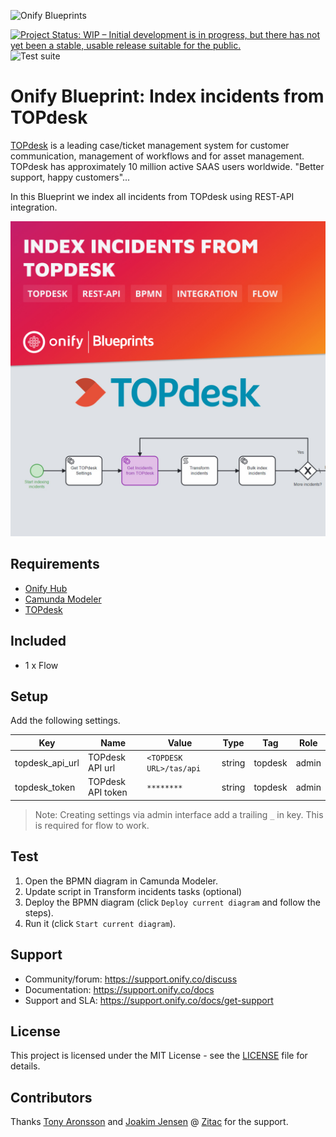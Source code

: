 ![Onify Blueprints](https://files.readme.io/8ba3f14-onify-blueprints-logo.png)

[![Project Status: WIP – Initial development is in progress, but there has not yet been a stable, usable release suitable for the public.](https://www.repostatus.org/badges/latest/wip.svg)](https://www.repostatus.org/#wip)
![Test suite](https://github.com/onify/blueprint-topdesk-index-incidents/workflows/Test%20suite/badge.svg)

# Onify Blueprint: Index incidents from TOPdesk

[TOPdesk](https://www.topdesk.com/) is a leading case/ticket management system for customer communication, management of workflows and for asset management. TOPdesk has approximately 10 million active SAAS users worldwide. "Better support, happy customers"...

In this Blueprint we index all incidents from TOPdesk using REST-API integration.

![Onify Blueprint:Index incidents from TOPdesk](blueprint.jpg "Blueprint")

## Requirements

* [Onify Hub](https://github.com/onify/install)
* [Camunda Modeler](https://camunda.com/download/modeler/)
* [TOPdesk](https://www.topdesk.com/)

## Included

* 1 x Flow

## Setup

Add the following settings.

|Key|Name|Value|Type|Tag|Role|
|---|----|-----|----|---|----|
|topdesk_api_url|TOPdesk API url|`<TOPDESK URL>/tas/api`|string|topdesk|admin|
|topdesk_token|TOPdesk API token|`********`|string|topdesk|admin|

> Note: Creating settings via admin interface add a trailing `_` in key. This is required for flow to work.

## Test

1. Open the BPMN diagram in Camunda Modeler.
2. Update script in Transform incidents tasks (optional)
3. Deploy the BPMN diagram (click `Deploy current diagram` and follow the steps).
4. Run it (click `Start current diagram`).

## Support

* Community/forum: https://support.onify.co/discuss
* Documentation: https://support.onify.co/docs
* Support and SLA: https://support.onify.co/docs/get-support

## License

This project is licensed under the MIT License - see the [LICENSE](LICENSE) file for details.

## Contributors

Thanks [Tony Aronsson](https://github.com/Aronsson84) and [Joakim Jensen](https://github.com/oceansmoving) @ [Zitac](https://github.com/zitacconsulting) for the support.